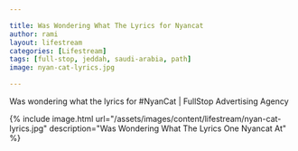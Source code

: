 ```yaml
---

title: Was Wondering What The Lyrics for Nyancat
author: rami
layout: lifestream 
categories: [Lifestream]
tags: [full-stop, jeddah, saudi-arabia, path] 
image: nyan-cat-lyrics.jpg

---
```


Was wondering what the lyrics for #NyanCat | FullStop Advertising Agency

{% include image.html url="/assets/images/content/lifestream/nyan-cat-lyrics.jpg" description="Was Wondering What The Lyrics One Nyancat At" %}
